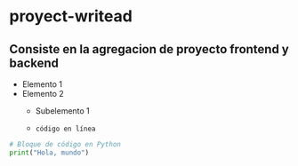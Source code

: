 # proyect-writead
## Consiste en la agregacion de proyecto frontend y backend
- Elemento 1
- Elemento 2
  - Subelemento 1
 
  - `código en línea`

```python
# Bloque de código en Python
print("Hola, mundo")


